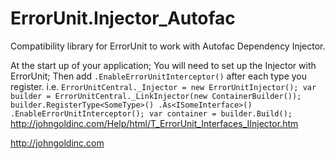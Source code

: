 ﻿# ErrorUnit.Injector_Autofac
Compatibility library for ErrorUnit to work with Autofac Dependency Injector.

At the start up of your application; You will need to set up the Injector with ErrorUnit;
Then add `.EnableErrorUnitInterceptor()` after each type you register.
i.e.
`
ErrorUnitCentral._Injector = new ErrorUnitInjector();
var builder = ErrorUnitCentral._LinkInjector(new ContainerBuilder());
builder.RegisterType<SomeType>()
       .As<ISomeInterface>()
       .EnableErrorUnitInterceptor();
var container = builder.Build();
`
http://johngoldinc.com/Help/html/T_ErrorUnit_Interfaces_IInjector.htm

http://johngoldinc.com